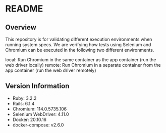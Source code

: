 # README

## Overview
This repository is for validating different execution environments when running system specs. We are verifying how tests using Selenium and Chromium can be executed in the following two different environments.

local: Run Chromium in the same container as the app container (run the web driver locally)
remote: Run Chromium in a separate container from the app container (run the web driver remotely)

## Version Information
* Ruby: 3.2.2
* Rails: 6.1.4
* Chromium: 114.0.5735.106
* Selenium WebDriver: 4.11.0
* Docker: 20.10.16
* docker-compose: v2.6.0
